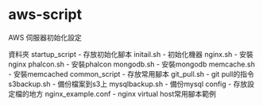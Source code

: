 # aws-script
AWS 伺服器初始化設定

資料夾
	startup_script - 存放初始化腳本
		initail.sh	- 初始化機器
		nginx.sh	- 安裝nginx
		phalcon.sh	- 安裝phalcon
		mongodb.sh	- 安裝mongodb
		memcache.sh	- 安裝memcached
	common_script - 存放常用腳本
		git_pull.sh - git pull的指令
		s3backup.sh - 備份檔案到s3上
		mysqlbackup.sh - 備份mysql
	config - 存放設定檔的地方
		nginx_example.conf - nginx virtual host常用腳本範例
		